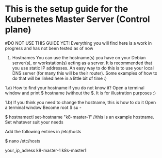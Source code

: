 # This is the setup guide for the Kubernetes Master Server (Control plane)

#DO NOT USE THIS GUIDE YET!
Everything you will find here is a work in progress and has not been tested as of now

1) Hostnames
You can use the hostname(s) you have on your Debian server(s), or workstation(s) acting as a server.
It is recommended that you use static IP addresses. An easy way to do this is to use your local DNS server (for many this will be their router). Some examples of how to do that will be linked here in a little bit of time :)

1.a) How to find your hostname if you do not know it?
Open a terminal window and print
$ hostname  (without the $. It is for illustration purposes :)


1.b) If you think you need to change the hostname, this is how to do it
Open a terminal window
Become root 
$ su -

$ hostnamectl set-hostname "k8-master-1"    //this is an example hostname. Set whatever suit your needs

Add the following entries in /etc/hosts

$ nano /etc/hosts

your_ip_adress   k8-master-1     k8s-master1
